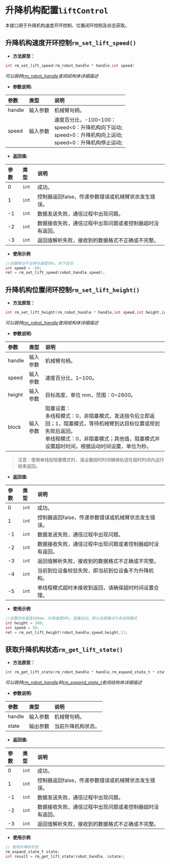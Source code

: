 # 升降机构配置`liftControl`

本接口用于升降机构速度开环控制、位置闭环控制及状态获取。

## 升降机构速度开环控制`rm_set_lift_speed()`

- **方法原型：**

```C
int rm_set_lift_speed(rm_robot_handle * handle,int speed)
```

*可以跳转[rm_robot_handle](../struct/robotHandle)查阅结构体详细描述*

- **参数说明:**

|   参数    |   类型    |   说明    |
| :--- | :--- | :--- |
|   handle  |    输入参数    |    机械臂句柄。    |
|   speed  |    输入参数    |    速度百分比，-100~100：<br>speed<0：升降机构向下运动;<br>speed>0：升降机构向上运动;<br>speed=0：升降机构停止运动;    |

- **返回值:**

|   参数    |   类型    |   说明    |
| :--- | :--- | :--- |
|   0  |    `int`    |    成功。    |
|   1  |    `int`    |    控制器返回false，传递参数错误或机械臂状态发生错误。    |
|  -1  |    `int`    |    数据发送失败，通信过程中出现问题。    |
|  -2  |    `int`    |    数据接收失败，通信过程中出现问题或者控制器超时没有返回。    |
|  -3  |    `int`    |    返回值解析失败，接收到的数据格式不正确或不完整。    |

- **使用示例**
  
```C
//设置移动平台移动速度50%，向下运动
int speed = -50;
ret = rm_set_lift_speed(robot_handle,speed);
```

## 升降机构位置闭环控制`rm_set_lift_height()`

- **方法原型：**

```C
int rm_set_lift_height(rm_robot_handle * handle,int speed,int height,int block)
```

*可以跳转[rm_robot_handle](../struct/robotHandle)查阅结构体详细描述*

- **参数说明:**

|   参数    |   类型    |   说明    |
| :--- | :--- | :--- |
|   handle  |    输入参数    |    机械臂句柄。    |
|   speed  |    输入参数    |    速度百分比，1~100。    |
|   height  |    输入参数    |    目标高度，单位 mm，范围：0~2600。    |
|   block  |    输入参数    |    阻塞设置：<br>多线程模式：0，非阻塞模式，发送指令后立即返回；1，阻塞模式，等待机械臂到达目标位置或规划失败后返回。<br>单线程模式：0，非阻塞模式；其他值，阻塞模式并设置超时时间，根据运动时间设置，单位为秒。    |

>注意：使用单线程阻塞模式时，请设置超时时间确保轨迹在超时时间内运行结束返回。

- **返回值:**

|   参数    |   类型    |   说明    |
| :--- | :--- | :--- |
|   0  |    `int`    |    成功。    |
|   1  |    `int`    |    控制器返回false，传递参数错误或机械臂状态发生错误。    |
|  -1  |    `int`    |    数据发送失败，通信过程中出现问题。    |
|  -2  |    `int`    |    数据接收失败，通信过程中出现问题或者控制器超时没有返回。    |
|  -3  |    `int`    |    返回值解析失败，接收到的数据格式不正确或不完整。    |
|  -4  |    `int`    |    当前到位设备校验失败，即当前到位设备不为升降机构。    |
|  -5  |    `int`    |    单线程模式超时未接收到返回，请确保超时时间设置合理。    |

- **使用示例**
  
```C
//设置目标高度100mm，升降速度50%，阻塞运动，默认线程模式为多线程模式
int height = 100;
int speed = 50;
ret = rm_set_lift_height(robot_handle,speed,height,1);
```

## 获取升降机构状态`rm_get_lift_state()`

- **方法原型：**

```C
int rm_get_lift_state(rm_robot_handle * handle,rm_expand_state_t * state)
```

*可以跳转[rm_robot_handle](../struct/robotHandle)和[rm_expand_state_t](../struct/expandState)查阅结构体详细描述*

- **参数说明:**

|   参数    |   类型    |   说明    |
| :--- | :--- | :--- |
|   handle  |    输入参数    |    机械臂句柄。    |
|   state   |    输出参数    |    当前升降机构状态。    |

- **返回值:**

|   参数    |   类型    |   说明    |
| :--- | :--- | :--- |
|   0  |    `int`    |    成功。    |
|   1  |    `int`    |    控制器返回false，传递参数错误或机械臂状态发生错误。    |
|  -1  |    `int`    |    数据发送失败，通信过程中出现问题。    |
|  -2  |    `int`    |    数据接收失败，通信过程中出现问题或者控制器超时没有返回。    |
|  -3  |    `int`    |    返回值解析失败，接收到的数据格式不正确或不完整。    |

- **使用示例**
  
```C
// 查询升降机状态
rm_expand_state_t state;
int result = rm_get_lift_state(robot_handle, &state);
```
